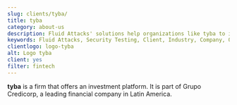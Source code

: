 ```yaml
---
slug: clients/tyba/
title: tyba
category: about-us
description: Fluid Attacks' solutions help organizations like tyba to identify security vulnerabilities in their systems and manage their attack surfaces.
keywords: Fluid Attacks, Security Testing, Client, Industry, Company, Organization, Pentesting, Ethical Hacking, Tyba
clientlogo: logo-tyba
alt: Logo tyba
client: yes
filter: fintech
---
```


**tyba** is a firm
that offers an investment platform.
It is part of Grupo Credicorp,
a leading financial company in Latin America.
